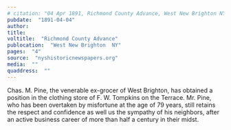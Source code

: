 ```yaml
---
# citation: "04 Apr 1891, Richmond County Advance, West New Brighton NY, p4, nyshistoricnewspapers.org."
pubdate:  "1891-04-04"
author: 
title: 
voltitle:  "Richmond County Advance"
publocation:  "West New Brighton  NY"
pages:  "4"
source:  "nyshistoricnewspapers.org"
media:  ""
quaddress:  ""
---
```

Chas. M. Pine, the venerable ex-grocer of West Brighton, has obtained a position in the clothing store of F. W. Tompkins on the Terrace. Mr. Pine, who has been overtaken by misfortune at the age of 79 years, still retains the respect and confidence as well us the sympathy of his neighbors, after an active business career of more than half a century in their midst.

